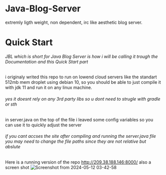 # Java-Blog-Server
extremly ligth weight, non dependent, irc like aesthetic blog server.

# Quick Start
###### JBL which is short for Java Blog Server is how i will be calling it trough the Documentation and this Quick Start part

i originaly writed this repo to run on lowend cloud servers like the standart 512mb mem droplet using debian 10, so you should be able to just compile it with jdk 11 and run it on any linux machine.

###### yes it doesnt rely on any 3rd party libs so u dont need to strugle with gradle or sth

in server.java on the top of the file i leaved some config variables so you can use it to quickly adjust the server

###### if you cant accses the site after compiling and running the server.java file you may need to change the file paths since they are not relative but abslute

Here is a running version of the repo
http://209.38.188.146:8000/
also a screen shot 
![Screenshot from 2024-05-12 03-42-58](https://github.com/aktikerem/Java-Blog-Server/assets/64261277/0772670a-8232-4aa1-a64a-acc74d3f8598)
